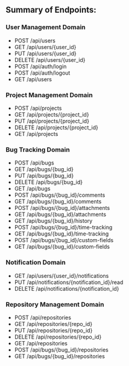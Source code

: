 ## Summary of Endpoints:
### User Management Domain
- POST /api/users
- GET /api/users/{user_id}
- PUT /api/users/{user_id}
- DELETE /api/users/{user_id}
- POST /api/auth/login
- POST /api/auth/logout
- GET /api/users
### Project Management Domain
- POST /api/projects
- GET /api/projects/{project_id}
- PUT /api/projects/{project_id}
- DELETE /api/projects/{project_id}
- GET /api/projects
### Bug Tracking Domain
- POST /api/bugs
- GET /api/bugs/{bug_id}
- PUT /api/bugs/{bug_id}
- DELETE /api/bugs/{bug_id}
- GET /api/bugs
- POST /api/bugs/{bug_id}/comments
- GET /api/bugs/{bug_id}/comments
- POST /api/bugs/{bug_id}/attachments
- GET /api/bugs/{bug_id}/attachments
- GET /api/bugs/{bug_id}/history
- POST /api/bugs/{bug_id}/time-tracking
- GET /api/bugs/{bug_id}/time-tracking
- POST /api/bugs/{bug_id}/custom-fields
- GET /api/bugs/{bug_id}/custom-fields
### Notification Domain
- GET /api/users/{user_id}/notifications
- PUT /api/notifications/{notification_id}/read
- DELETE /api/notifications/{notification_id}
### Repository Management Domain
- POST /api/repositories
- GET /api/repositories/{repo_id}
- PUT /api/repositories/{repo_id}
- DELETE /api/repositories/{repo_id}
- GET /api/repositories
- POST /api/bugs/{bug_id}/repositories
- GET /api/bugs/{bug_id}/repositories
